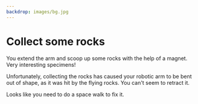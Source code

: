 ```yaml
---
backdrop: images/bg.jpg
---
```


# Collect some rocks

You extend the arm and scoop up some rocks with the help of a magnet. Very interesting specimens!

Unfortunately, collecting the rocks has caused your robotic arm to be bent out of shape, as it was hit by the flying rocks. You can't seem to retract it.

Looks like you need to do a space walk to fix it.

<Page url="prep" instructions="" action="Get ready for your space walk" condition="none" />
